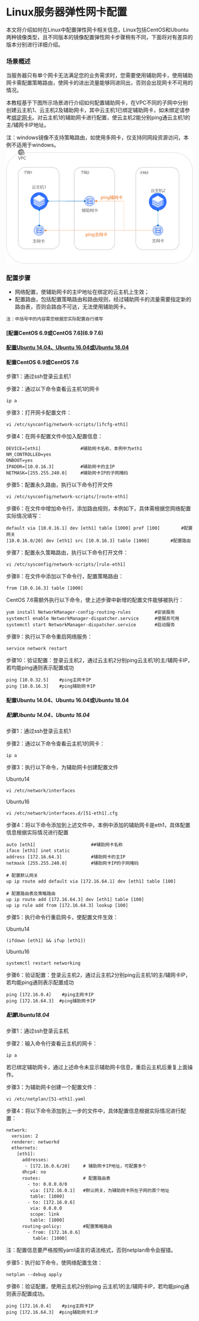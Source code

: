 # Linux服务器弹性网卡配置

本文将介绍如何在Linux中配置弹性网卡相关信息，Linux包括CentOS和Ubuntu两种镜像类型，且不同版本的镜像配置弹性网卡步骤稍有不同，下面将对有差异的版本分别进行详细介绍。

### 场景概述

当服务器只有单个网卡无法满足您的业务需求时，您需要使用辅助网卡，使用辅助网卡需配置策略路由，使网卡的进出流量能够同进同出，否则会出现网卡不可用的情况。

本教程基于下图所示场景进行介绍如何配置辅助网卡，在VPC不同的子网中分别创建云主机1、云主机2及辅助网卡，其中云主机1已绑定辅助网卡，如未绑定请参考[绑定网卡](../Elastic-Network-Interface-Management/Associate-Elastic-Network-Interface.md)。对云主机1的辅助网卡进行配置，使云主机2能分别ping通云主机1的主/辅网卡IP地址。

注：windows镜像不支持策略路由，如使用多网卡，仅支持同网段资源访问，本例不适用于windows。
![eniforvm](../../../../../image/Networking/Elastic-Network-Interface/eni-004.png)

### 配置步骤

- 网络配置，使辅助网卡的主IP地址在绑定的云主机上生效；
- 配置路由，包括配置策略路由和路由规则，经过辅助网卡的流量需要指定新的路由表，否则会路由不可达，无法使用辅助网卡。

```
注：中括号中的内容需您根据您实际配置自行填写
```



#### [配置CentOS 6.9或CentOS 7.6](6.9  7.6)


#### [配置Ubuntu 14.04、Ubuntu 16.04或Ubuntu 18.04](14、16、18)



#### 配置CentOS 6.9或CentOS 7.6

步骤1：通过ssh登录云主机1

步骤2：通过以下命令查看云主机1的网卡

```
ip a
```

步骤3：打开网卡配置文件：

```
vi /etc/sysconfig/network-scripts/[ifcfg-eth1]
```

步骤4：在网卡配置文件中加入配置信息：

```
DEVICE=[eth1]				#辅助网卡名称，本例中为eth1
NM_CONTROLLED=yes
ONBOOT=yes
IPADDR=[10.0.16.3]         	#辅助网卡的主IP
NETMASK=[255.255.240.0]		#辅助网卡IP的子网掩码
```

步骤5：配置永久路由，执行以下命令打开文件

```
vi /etc/sysconfig/network-scripts/[route-eth1]
```

步骤6：在文件中增加命令行，添加路由规则，本例如下，具体需根据您网络配置实际情况填写：

```
default via [10.0.16.1] dev [eth1] table [1000] pref [100]    	  #配置网关
[10.0.16.0/20] dev [eth1] src [10.0.16.3] table [1000]		  #配置路由
```

步骤7：配置永久策略路由，执行以下命令打开文件：

```
vi /etc/sysconfig/network-scripts/[rule-eth1]
```

步骤8：在文件中添加以下命令行，配置策略路由：

```
from [10.0.16.3] table [1000]			
```

CentOS  7.6需额外执行以下命令，使上述步骤中新增的配置文件能够被执行：

```
yum install NetworkManager-config-routing-rules 		#安装服务
systemctl enable NetworkManager-dispatcher.service 		#使服务可用
systemctl start NetworkManager-dispatcher.service		#启动服务
```

步骤9：执行以下命令重启网络服务：

``` 
service network restart
```

步骤10：验证配置：登录云主机2，通过云主机2分别ping云主机1的主/辅网卡IP，若均能ping通则表示配置成功

```
ping [10.0.32.5]    #ping主网卡IP
ping [10.0.16.3]	#ping辅助网卡IP
```



#### 配置Ubuntu 14.04、Ubuntu 16.04或Ubuntu 18.04

##### 配置Ubuntu 14.04、Ubuntu 16.04

步骤1：通过ssh登录云主机1

步骤2：通过以下命令查看云主机1的网卡：

```
ip a
```

步骤3：执行以下命令，为辅助网卡创建配置文件

Ubuntu14

```
vi /etc/network/interfaces 
```

Ubuntu16

```
vi /etc/network/interfaces.d/[51-eth1].cfg
```

步骤4：将以下命令添加到上述文件中，本例中添加的辅助网卡是eth1，具体配置信息根据实际情况进行配置

```
auto [eth1]						##辅助网卡名称
iface [eth1] inet static
address [172.16.64.3]			#辅助网卡的主IP
netmask [255.255.240.0]			#辅助网卡IP的子网掩码

# 配置默认网关
up ip route add default via [172.16.64.1] dev [eth1] table [100]

# 配置路由表及策略路由
up ip route add [172.16.64.3] dev [eth1] table [100]
up ip rule add from [172.16.64.3] lookup [100]

```

步骤5：执行命令行重启网卡，使配置文件生效：

Ubuntu14

```
(ifdown [eth1] && ifup [eth1])
```

Ubuntu16

```
systemctl restart networking
```

步骤6：验证配置：登录云主机2，通过云主机2分别ping云主机1的主/辅网卡IP，若均能ping通则表示配置成功

```
ping [172.16.0.4]    #ping主网卡IP
ping [172.16.64.3]	#ping辅助网卡IP
```



##### 配置Ubuntu18.04

步骤1：通过ssh登录云主机

步骤2：输入命令行查看云主机的网卡：

```
ip a
```

若已绑定辅助网卡，通过上述命令未显示辅助网卡信息，重启云主机后重复上面操作。

步骤3：为辅助网卡创建一个配置文件：

```
vi /etc/netplan/[51-eth1].yaml
```

步骤4：将以下命令添加到上一步的文件中，具体配置信息根据实际情况进行配置：

```
network:
  version: 2
  renderer: networkd
  ethernets:
    [eth1]:
      addresses:
       - [172.16.0.6/20]     # 辅助网卡IP地址，可配置多个
      dhcp4: no
      routes:              	 # 配置路由表
        - to: 0.0.0.0/0
         via: [172.16.0.1]   #默认网关，为辅助网卡所在子网的首个地址
         table: [1000]
        - to: [172.16.0.6]
         via: 0.0.0.0
         scope: link
         table: [1000]
      routing-policy:        #配置策略路由
        - from: [172.16.0.6]
          table: [1000]
```

注：配置信息要严格按照yaml语言的语法格式，否则netplan命令会报错。

步骤5：执行如下命令，使网络配置生效：

```
netplan --debug apply
```

步骤6：验证配置，使用云主机2分别ping 云主机1的主/辅网卡IP，若均能ping通则表示配置成功。

```
ping [172.16.0.4]    #ping主网卡IP
ping [172.16.64.3]	#ping辅助网卡I:P
```

